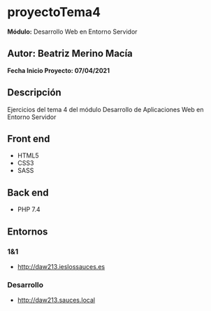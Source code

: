 # proyectoTema4

**Módulo:** Desarrollo Web en Entorno Servidor

## Autor: Beatriz Merino Macía

**Fecha Inicio Proyecto: 07/04/2021**

## Descripción 
Ejercicios del tema 4 del módulo Desarrollo de Aplicaciones Web en Entorno Servidor

## Front end
- HTML5
- CSS3
- SASS

## Back end
- PHP 7.4

## Entornos
### 1&1
-  http://daw213.ieslossauces.es
### Desarrollo
-  http://daw213.sauces.local
